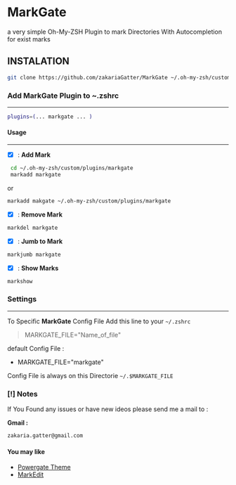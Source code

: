 
# MarkGate

a very simple Oh-My-ZSH Plugin to mark Directories With Autocompletion for exist marks

## INSTALATION

```sh
git clone https://github.com/zakariaGatter/MarkGate ~/.oh-my-zsh/custom/plugins/markgate
```

### Add MarkGate Plugin to ~.zshrc

---

```sh
plugins=(... markgate ... )
```

#### Usage

---

* [X] : **Add Mark**

```sh
 cd ~/.oh-my-zsh/custom/plugins/markgate
 markadd markgate
```

or

``` sh
markadd makgate ~/.oh-my-zsh/custom/plugins/markgate
```

* [X] : **Remove Mark**
```sh
markdel markgate
```

* [X] : **Jumb to Mark**
```sh
markjumb markgate
```
* [X] : **Show Marks**

 ```sh
markshow
 ```

### Settings

---

To Specific **MarkGate** Config File Add this line to your ```~/.zshrc```

> MARKGATE_FILE="Name_of_file"

default Config File :

* MARKGATE_FILE="markgate"


 Config File is always on this Directorie `~/.$MARKGATE_FILE`

### [!] Notes

If You Found any issues or have new ideos please send me a mail to :

**Gmail :**

``` bash
zakaria.gatter@gmail.com

```

#### You may like 

 * [Powergate Theme](https://github.com/zakariaGatter/Powergate)
 * [MarkEdit](https://github.com/zakariaGatter/MarkEdit)
